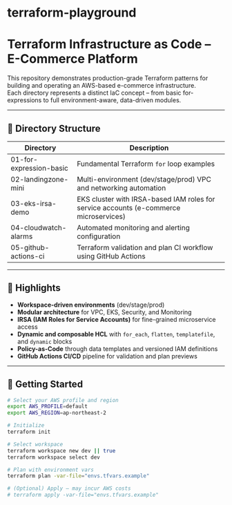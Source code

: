 # terraform-playground

# Terraform Infrastructure as Code – E-Commerce Platform

This repository demonstrates production-grade Terraform patterns for building and operating an AWS-based e-commerce infrastructure.  
Each directory represents a distinct IaC concept – from basic for-expressions to full environment-aware, data-driven modules.

---

## 📁 Directory Structure

| Directory | Description |
|------------|-------------|
| 01-for-expression-basic | Fundamental Terraform `for` loop examples |
| 02-landingzone-mini | Multi-environment (dev/stage/prod) VPC and networking automation |
| 03-eks-irsa-demo | EKS cluster with IRSA-based IAM roles for service accounts (e-commerce microservices) |
| 04-cloudwatch-alarms | Automated monitoring and alerting configuration |
| 05-github-actions-ci | Terraform validation and plan CI workflow using GitHub Actions |

---

## 🧠 Highlights
- **Workspace-driven environments** (dev/stage/prod)
- **Modular architecture** for VPC, EKS, Security, and Monitoring
- **IRSA (IAM Roles for Service Accounts)** for fine-grained microservice access
- **Dynamic and composable HCL** with `for_each`, `flatten`, `templatefile`, and `dynamic` blocks
- **Policy-as-Code** through data templates and versioned IAM definitions
- **GitHub Actions CI/CD** pipeline for validation and plan previews

---

## 🚀 Getting Started
```bash
# Select your AWS profile and region
export AWS_PROFILE=default
export AWS_REGION=ap-northeast-2

# Initialize
terraform init

# Select workspace
terraform workspace new dev || true
terraform workspace select dev

# Plan with environment vars
terraform plan -var-file="envs.tfvars.example"

# (Optional) Apply — may incur AWS costs
# terraform apply -var-file="envs.tfvars.example"
